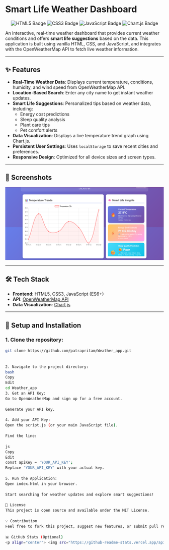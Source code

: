 # Smart Life Weather Dashboard

<p align="center">
  <img src="https://img.shields.io/badge/HTML5-E34F26?style=for-the-badge&logo=html5&logoColor=white" alt="HTML5 Badge"/>
  <img src="https://img.shields.io/badge/CSS3-1572B6?style=for-the-badge&logo=css3&logoColor=white" alt="CSS3 Badge"/>
  <img src="https://img.shields.io/badge/JavaScript-F7DF1E?style=for-the-badge&logo=javascript&logoColor=black" alt="JavaScript Badge"/>
  <img src="https://img.shields.io/badge/Chart.js-FF6384?style=for-the-badge&logo=chartdotjs&logoColor=white" alt="Chart.js Badge"/>
</p>

An interactive, real-time weather dashboard that provides current weather conditions and offers **smart life suggestions** based on the data. This application is built using vanilla HTML, CSS, and JavaScript, and integrates with the OpenWeatherMap API to fetch live weather information.

---

## ✨ Features

- **Real-Time Weather Data**: Displays current temperature, conditions, humidity, and wind speed from OpenWeatherMap API.
- **Location-Based Search**: Enter any city name to get instant weather updates.
- **Smart Life Suggestions**: Personalized tips based on weather data, including:
  - Energy cost predictions
  - Sleep quality analysis
  - Plant care tips
  - Pet comfort alerts
- **Data Visualization**: Displays a live temperature trend graph using Chart.js.
- **Persistent User Settings**: Uses `localStorage` to save recent cities and preferences.
- **Responsive Design**: Optimized for all device sizes and screen types.

---

## 📸 Screenshots

![alt text](image.png)

---

## 🛠️ Tech Stack

- **Frontend**: HTML5, CSS3, JavaScript (ES6+)
- **API**: [OpenWeatherMap API](https://openweathermap.org/api)
- **Data Visualization**: [Chart.js](https://www.chartjs.org/)

---

## 🚀 Setup and Installation

### 1. Clone the repository:
```bash
git clone https://github.com/patrapritam/Weather_app.git


2. Navigate to the project directory:
bash
Copy
Edit
cd Weather_app
3. Get an API Key:
Go to OpenWeatherMap and sign up for a free account.

Generate your API key.

4. Add your API Key:
Open the script.js (or your main JavaScript file).

Find the line:

js
Copy
Edit
const apiKey = 'YOUR_API_KEY';
Replace 'YOUR_API_KEY' with your actual key.

5. Run the Application:
Open index.html in your browser.

Start searching for weather updates and explore smart suggestions!

📄 License
This project is open source and available under the MIT License.

💡 Contribution
Feel free to fork this project, suggest new features, or submit pull requests. Let’s make it even smarter!

📊 GitHub Stats (Optional)
<p align="center"> <img src="https://github-readme-stats.vercel.app/api?username=patrapritam&show_icons=true&theme=react" alt="Pritam's GitHub stats" /> </p> ```
